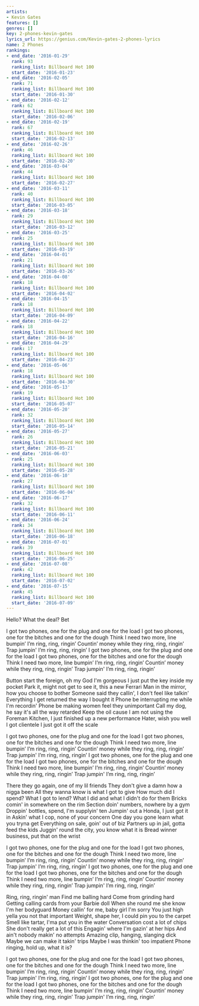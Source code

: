 ```yaml
---
artists:
- Kevin Gates
features: []
genres: []
key: 2-phones-kevin-gates
lyrics_url: https://genius.com/Kevin-gates-2-phones-lyrics
name: 2 Phones
rankings:
- end_date: '2016-01-29'
  rank: 93
  ranking_list: Billboard Hot 100
  start_date: '2016-01-23'
- end_date: '2016-02-05'
  rank: 71
  ranking_list: Billboard Hot 100
  start_date: '2016-01-30'
- end_date: '2016-02-12'
  rank: 62
  ranking_list: Billboard Hot 100
  start_date: '2016-02-06'
- end_date: '2016-02-19'
  rank: 67
  ranking_list: Billboard Hot 100
  start_date: '2016-02-13'
- end_date: '2016-02-26'
  rank: 46
  ranking_list: Billboard Hot 100
  start_date: '2016-02-20'
- end_date: '2016-03-04'
  rank: 44
  ranking_list: Billboard Hot 100
  start_date: '2016-02-27'
- end_date: '2016-03-11'
  rank: 40
  ranking_list: Billboard Hot 100
  start_date: '2016-03-05'
- end_date: '2016-03-18'
  rank: 29
  ranking_list: Billboard Hot 100
  start_date: '2016-03-12'
- end_date: '2016-03-25'
  rank: 25
  ranking_list: Billboard Hot 100
  start_date: '2016-03-19'
- end_date: '2016-04-01'
  rank: 21
  ranking_list: Billboard Hot 100
  start_date: '2016-03-26'
- end_date: '2016-04-08'
  rank: 18
  ranking_list: Billboard Hot 100
  start_date: '2016-04-02'
- end_date: '2016-04-15'
  rank: 18
  ranking_list: Billboard Hot 100
  start_date: '2016-04-09'
- end_date: '2016-04-22'
  rank: 18
  ranking_list: Billboard Hot 100
  start_date: '2016-04-16'
- end_date: '2016-04-29'
  rank: 17
  ranking_list: Billboard Hot 100
  start_date: '2016-04-23'
- end_date: '2016-05-06'
  rank: 18
  ranking_list: Billboard Hot 100
  start_date: '2016-04-30'
- end_date: '2016-05-13'
  rank: 19
  ranking_list: Billboard Hot 100
  start_date: '2016-05-07'
- end_date: '2016-05-20'
  rank: 32
  ranking_list: Billboard Hot 100
  start_date: '2016-05-14'
- end_date: '2016-05-27'
  rank: 26
  ranking_list: Billboard Hot 100
  start_date: '2016-05-21'
- end_date: '2016-06-03'
  rank: 25
  ranking_list: Billboard Hot 100
  start_date: '2016-05-28'
- end_date: '2016-06-10'
  rank: 27
  ranking_list: Billboard Hot 100
  start_date: '2016-06-04'
- end_date: '2016-06-17'
  rank: 32
  ranking_list: Billboard Hot 100
  start_date: '2016-06-11'
- end_date: '2016-06-24'
  rank: 34
  ranking_list: Billboard Hot 100
  start_date: '2016-06-18'
- end_date: '2016-07-01'
  rank: 39
  ranking_list: Billboard Hot 100
  start_date: '2016-06-25'
- end_date: '2016-07-08'
  rank: 42
  ranking_list: Billboard Hot 100
  start_date: '2016-07-02'
- end_date: '2016-07-15'
  rank: 45
  ranking_list: Billboard Hot 100
  start_date: '2016-07-09'
---
```

Hello? What the deal? Bet


I got two phones, one for the plug and one for the load
I got two phones, one for the bitches and one for the dough
Think I need two more, line bumpin’ I’m ring, ring, ringin’
Countin’ money while they ring, ring, ringin’
Trap jumpin' I’m ring, ring, ringin’
I got two phones, one for the plug and one for the load
I got two phones, one for the bitches and one for the dough
Think I need two more, line bumpin’ I’m ring, ring, ringin’
Countin’ money while they ring, ring, ringin’
Trap jumpin' I’m ring, ring, ringin’


Button start the foreign, oh my God I'm gorgeous
I just put the key inside my pocket
Park it, might not get to see it, this a new Ferrari
Man in the mirror, how you choose to bother
Someone said they callin', I don't feel like talkin'
Everything I get returned the way I bought it
Phone be interrupting me while I'm recordin'
Phone be making women feel they unimportant
Call my dog, he say it's all the way retarded
Keep the oil cause I am not using the Foreman
Kitchen, I just finished up a new performance
Hater, wish you well
I got clientele
I just got it off the scale


I got two phones, one for the plug and one for the load
I got two phones, one for the bitches and one for the dough
Think I need two more, line bumpin’ I’m ring, ring, ringin’
Countin’ money while they ring, ring, ringin’
Trap jumpin' I’m ring, ring, ringin’
I got two phones, one for the plug and one for the load
I got two phones, one for the bitches and one for the dough
Think I need two more, line bumpin’ I’m ring, ring, ringin’
Countin’ money while they ring, ring, ringin’
Trap jumpin' I’m ring, ring, ringin’


There they go again, one of my lil friends
They don't give a damn how a nigga been
All they wanna know is what I got to give
How much did I spend? What I got to lend?
What I did and what I didn't do for them
Bricks comin' in somewhere on the rim
Section doin' numbers, nowhere by a gym
Droppin' bottles, spend, I'm supplyin' ten
Jumpin' out a Honda, I just got it in
Askin' what I cop, none of your concern
One day you gone learn what you tryna get
Everything on sale, goin' out of biz
Partners up in jail, gotta feed the kids
Juggin' round the city, you know what it is
Bread winner business, put that on the wrist


I got two phones, one for the plug and one for the load
I got two phones, one for the bitches and one for the dough
Think I need two more, line bumpin’ I’m ring, ring, ringin’
Countin’ money while they ring, ring, ringin’
Trap jumpin' I’m ring, ring, ringin’
I got two phones, one for the plug and one for the load
I got two phones, one for the bitches and one for the dough
Think I need two more, line bumpin’ I’m ring, ring, ringin’
Countin’ money while they ring, ring, ringin’
Trap jumpin' I’m ring, ring, ringin’


Ring, ring, ringin' man
Find me balling hard
Come from grinding hard
Getting calling cards from your Barbie doll
When she round me she know I'm her bodyguard
Money callin' for me, baby girl I'm sorry
You just high yella you not that important
Weight, shape her, I could pin you to the carpet
Smell like tartar, I'ma put you in the water
Conversation cost a lot of chips
She don't really get a lot of this
Engagin' where I'm gazin' at her hips
And ain't nobody makin' no attempts
Amazing clip, hanging, slanging dick
Maybe we can make it takin' trips
Maybe I was thinkin' too impatient
Phone ringing, hold up, what it is?


I got two phones, one for the plug and one for the load
I got two phones, one for the bitches and one for the dough
Think I need two more, line bumpin’ I’m ring, ring, ringin’
Countin’ money while they ring, ring, ringin’
Trap jumpin' I’m ring, ring, ringin’
I got two phones, one for the plug and one for the load
I got two phones, one for the bitches and one for the dough
Think I need two more, line bumpin’ I’m ring, ring, ringin’
Countin’ money while they ring, ring, ringin’
Trap jumpin' I’m ring, ring, ringin’
